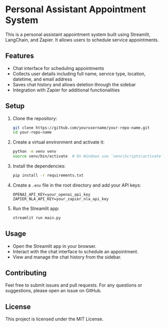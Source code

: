 # Personal Assistant Appointment System

This is a personal assistant appointment system built using Streamlit, LangChain, and Zapier. It allows users to schedule service appointments.
## Features

- Chat interface for scheduling appointments
- Collects user details including full name, service type, location, datetime, and email address
- Saves chat history and allows deletion through the sidebar
- Integration with Zapier for additional functionalities

## Setup

1. Clone the repository:
    ```bash
    git clone https://github.com/yourusername/your-repo-name.git
    cd your-repo-name
    ```

2. Create a virtual environment and activate it:
    ```bash
    python -m venv venv
    source venv/bin/activate  # On Windows use `venv\Scripts\activate`
    ```

3. Install the dependencies:
    ```bash
    pip install -r requirements.txt
    ```

4. Create a `.env` file in the root directory and add your API keys:
    ```
    OPENAI_API_KEY=your_openai_api_key
    ZAPIER_NLA_API_KEY=your_zapier_nla_api_key
    ```

5. Run the Streamlit app:
    ```bash
    streamlit run main.py
    ```

## Usage

- Open the Streamlit app in your browser.
- Interact with the chat interface to schedule an appointment.
- View and manage the chat history from the sidebar.

## Contributing

Feel free to submit issues and pull requests. For any questions or suggestions, please open an issue on GitHub.

## License

This project is licensed under the MIT License.
